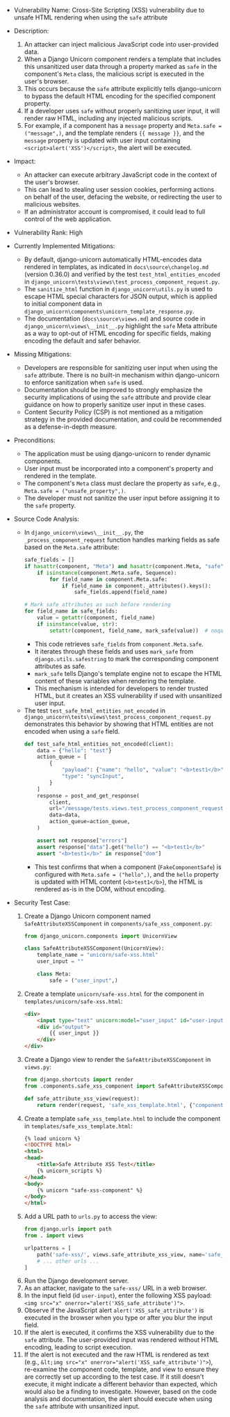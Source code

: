 - Vulnerability Name: Cross-Site Scripting (XSS) vulnerability due to unsafe HTML rendering when using the `safe` attribute
- Description:
    1. An attacker can inject malicious JavaScript code into user-provided data.
    2. When a Django Unicorn component renders a template that includes this unsanitized user data through a property marked as `safe` in the component's `Meta` class, the malicious script is executed in the user's browser.
    3. This occurs because the `safe` attribute explicitly tells django-unicorn to bypass the default HTML encoding for the specified component property.
    4. If a developer uses `safe` without properly sanitizing user input, it will render raw HTML, including any injected malicious scripts.
    5. For example, if a component has a `message` property and `Meta.safe = ("message",)`, and the template renders `{{ message }}`, and the `message` property is updated with user input containing `<script>alert('XSS')</script>`, the alert will be executed.
- Impact:
    - An attacker can execute arbitrary JavaScript code in the context of the user's browser.
    - This can lead to stealing user session cookies, performing actions on behalf of the user, defacing the website, or redirecting the user to malicious websites.
    - If an administrator account is compromised, it could lead to full control of the web application.
- Vulnerability Rank: High
- Currently Implemented Mitigations:
    - By default, django-unicorn automatically HTML-encodes data rendered in templates, as indicated in `docs\source\changelog.md` (version 0.36.0) and verified by the test `test_html_entities_encoded` in `django_unicorn\tests\views\test_process_component_request.py`.
    - The `sanitize_html` function in `django_unicorn\utils.py` is used to escape HTML special characters for JSON output, which is applied to initial component data in `django_unicorn\components\unicorn_template_response.py`.
    - The documentation (`docs\source\views.md`) and source code in `django_unicorn\views\__init__.py` highlight the `safe` Meta attribute as a way to opt-out of HTML encoding for specific fields, making encoding the default and safer behavior.
- Missing Mitigations:
    - Developers are responsible for sanitizing user input when using the `safe` attribute. There is no built-in mechanism within django-unicorn to enforce sanitization when `safe` is used.
    - Documentation should be improved to strongly emphasize the security implications of using the `safe` attribute and provide clear guidance on how to properly sanitize user input in these cases.
    - Content Security Policy (CSP) is not mentioned as a mitigation strategy in the provided documentation, and could be recommended as a defense-in-depth measure.
- Preconditions:
    - The application must be using django-unicorn to render dynamic components.
    - User input must be incorporated into a component's property and rendered in the template.
    - The component's `Meta` class must declare the property as `safe`, e.g., `Meta.safe = ("unsafe_property",)`.
    - The developer must not sanitize the user input before assigning it to the `safe` property.
- Source Code Analysis:
    - In `django_unicorn\views\__init__.py`, the `_process_component_request` function handles marking fields as safe based on the `Meta.safe` attribute:
        ```python
        safe_fields = []
        if hasattr(component, "Meta") and hasattr(component.Meta, "safe"):
            if isinstance(component.Meta.safe, Sequence):
                for field_name in component.Meta.safe:
                    if field_name in component._attributes().keys():
                        safe_fields.append(field_name)

        # Mark safe attributes as such before rendering
        for field_name in safe_fields:
            value = getattr(component, field_name)
            if isinstance(value, str):
                setattr(component, field_name, mark_safe(value))  # noqa: S308
        ```
        - This code retrieves `safe_fields` from `component.Meta.safe`.
        - It iterates through these fields and uses `mark_safe` from `django.utils.safestring` to mark the corresponding component attributes as safe.
        - `mark_safe` tells Django's template engine not to escape the HTML content of these variables when rendering the template.
        - This mechanism is intended for developers to render trusted HTML, but it creates an XSS vulnerability if used with unsanitized user input.
    - The test `test_safe_html_entities_not_encoded` in `django_unicorn\tests\views\test_process_component_request.py` demonstrates this behavior by showing that HTML entities are not encoded when using a `safe` field.
        ```python
        def test_safe_html_entities_not_encoded(client):
            data = {"hello": "test"}
            action_queue = [
                {
                    "payload": {"name": "hello", "value": "<b>test1</b>"},
                    "type": "syncInput",
                }
            ]
            response = post_and_get_response(
                client,
                url="/message/tests.views.test_process_component_request.FakeComponentSafe",
                data=data,
                action_queue=action_queue,
            )

            assert not response["errors"]
            assert response["data"].get("hello") == "<b>test1</b>"
            assert "<b>test1</b>" in response["dom"]
        ```
        - This test confirms that when a component (`FakeComponentSafe`) is configured with `Meta.safe = ("hello",)`, and the `hello` property is updated with HTML content (`<b>test1</b>`), the HTML is rendered as-is in the DOM, without encoding.

- Security Test Case:
    1. Create a Django Unicorn component named `SafeAttributeXSSComponent` in `components/safe_xss_component.py`:
        ```python
        from django_unicorn.components import UnicornView

        class SafeAttributeXSSComponent(UnicornView):
            template_name = "unicorn/safe-xss.html"
            user_input = ""

            class Meta:
                safe = ("user_input",)
        ```
    2. Create a template `unicorn/safe-xss.html` for the component in `templates/unicorn/safe-xss.html`:
        ```html
        <div>
            <input type="text" unicorn:model="user_input" id="user-input">
            <div id="output">
                {{ user_input }}
            </div>
        </div>
        ```
    3. Create a Django view to render the `SafeAttributeXSSComponent` in `views.py`:
        ```python
        from django.shortcuts import render
        from .components.safe_xss_component import SafeAttributeXSSComponent

        def safe_attribute_xss_view(request):
            return render(request, 'safe_xss_template.html', {"component_name": "safe-xss-component"})
        ```
    4. Create a template `safe_xss_template.html` to include the component in `templates/safe_xss_template.html`:
        ```html
        {% load unicorn %}
        <!DOCTYPE html>
        <html>
        <head>
            <title>Safe Attribute XSS Test</title>
            {% unicorn_scripts %}
        </head>
        <body>
            {% unicorn "safe-xss-component" %}
        </body>
        </html>
        ```
    5. Add a URL path to `urls.py` to access the view:
        ```python
        from django.urls import path
        from . import views

        urlpatterns = [
            path('safe-xss/', views.safe_attribute_xss_view, name='safe_xss_view'),
            # ... other urls ...
        ]
        ```
    6. Run the Django development server.
    7. As an attacker, navigate to the `safe-xss/` URL in a web browser.
    8. In the input field (id `user-input`), enter the following XSS payload: `<img src="x" onerror="alert('XSS_safe_attribute')">`.
    9. Observe if the JavaScript alert `alert('XSS_safe_attribute')` is executed in the browser when you type or after you blur the input field.
    10. If the alert is executed, it confirms the XSS vulnerability due to the `safe` attribute. The user-provided input was rendered without HTML encoding, leading to script execution.
    11. If the alert is not executed and the raw HTML is rendered as text (e.g., `&lt;img src="x" onerror="alert('XSS_safe_attribute')">`), re-examine the component code, template, and view to ensure they are correctly set up according to the test case. If it still doesn't execute, it might indicate a different behavior than expected, which would also be a finding to investigate. However, based on the code analysis and documentation, the alert should execute when using the `safe` attribute with unsanitized input.
